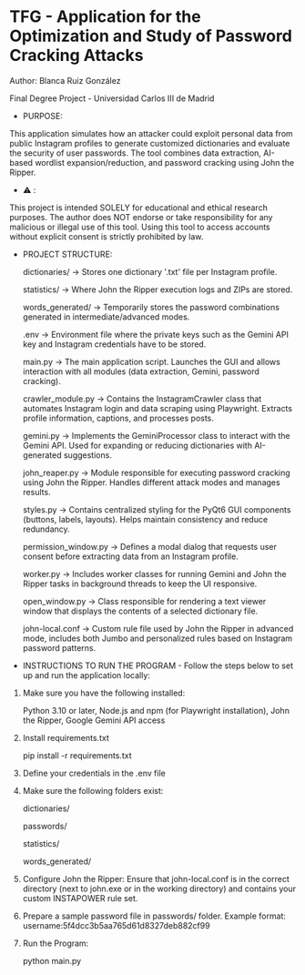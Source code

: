 # TFG - Application for the Optimization and Study of Password Cracking Attacks
Author: Blanca Ruiz González

Final Degree Project - Universidad Carlos III de Madrid

- PURPOSE:
 
This application simulates how an attacker could exploit personal data from public Instagram profiles to generate customized dictionaries and evaluate the security of user passwords. The tool combines data extraction, AI-based wordlist expansion/reduction, and password cracking using John the Ripper.

- ⚠️ :
 
This project is intended SOLELY for educational and ethical research purposes. The author does NOT endorse or take responsibility for any malicious or illegal use of this tool. Using this tool to access accounts without explicit consent is strictly prohibited by law.

- PROJECT STRUCTURE:
  
  dictionaries/ -> Stores one dictionary '.txt' file per Instagram profile.
  
  statistics/ -> Where John the Ripper execution logs and ZIPs are stored.
  
  words_generated/ -> Temporarily stores the password combinations generated in intermediate/advanced modes.
  
  .env -> Environment file where the private keys such as the Gemini API key and Instagram credentials have to be stored.
  
  main.py	-> The main application script. Launches the GUI and allows interaction with all modules (data extraction, Gemini, password cracking).
  
  crawler_module.py	-> Contains the InstagramCrawler class that automates Instagram login and data scraping using Playwright. Extracts profile information, captions, and processes posts.
  
  gemini.py	-> Implements the GeminiProcessor class to interact with the Gemini API. Used for expanding or reducing dictionaries with AI-generated suggestions.
  
  john_reaper.py	-> Module responsible for executing password cracking using John the Ripper. Handles different attack modes and manages results.
  
  styles.py	-> Contains centralized styling for the PyQt6 GUI components (buttons, labels, layouts). Helps maintain consistency and reduce redundancy.
  
  permission_window.py	-> Defines a modal dialog that requests user consent before extracting data from an Instagram profile.
  
  worker.py	-> Includes worker classes for running Gemini and John the Ripper tasks in background threads to keep the UI responsive.
  
  open_window.py	-> Class responsible for rendering a text viewer window that displays the contents of a selected dictionary file.
  
  john-local.conf -> Custom rule file used by John the Ripper in advanced mode, includes both Jumbo and personalized rules based on Instagram password patterns.


- INSTRUCTIONS TO RUN THE PROGRAM - Follow the steps below to set up and run the application locally:
  
1. Make sure you have the following installed:
   
   Python 3.10 or later, Node.js and npm (for Playwright installation), John the Ripper, Google Gemini API access
   
2. Install requirements.txt
   
   pip install -r requirements.txt
   
3. Define your credentials in the .env file

4. Make sure the following folders exist:
   
   dictionaries/
   
   passwords/
   
   statistics/
   
   words_generated/
   

5. Configure John the Ripper: Ensure that john-local.conf is in the correct directory (next to john.exe or in the working directory) and contains your custom INSTAPOWER rule set.

6. Prepare a sample password file in passwords/ folder.
   Example format: username:5f4dcc3b5aa765d61d8327deb882cf99
   
7. Run the Program:
    
   python main.py
  
